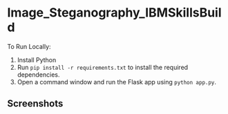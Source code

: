 # Image_Steganography_IBMSkillsBuild
To Run Locally:

1. Install Python
2. Run `pip install -r requirements.txt` to install the required dependencies.
3. Open a command window and run the Flask app using `python app.py`.

## Screenshots
